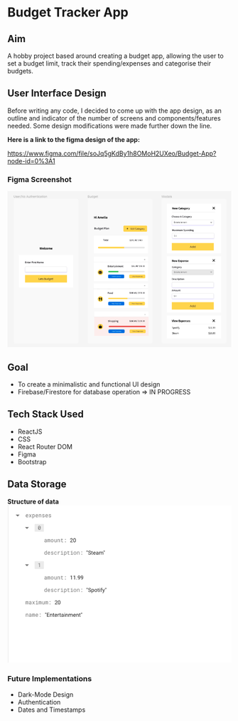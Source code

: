 # Budget Tracker App

## Aim

A hobby project based around creating a budget app, allowing the user to set a budget limit, track their spending/expenses and categorise their budgets.

## User Interface Design

Before writing any code, I decided to come up with the app design, as an outline and indicator of the number of screens and components/features needed. Some design modifications were made further down the line.

**Here is a link to the figma design of the app:**

https://www.figma.com/file/soJq5gKdBy1h8OMoH2UXeo/Budget-App?node-id=0%3A1

### Figma Screenshot

![caption](./project.png)

## Goal

-   To create a minimalistic and functional UI design
-   Firebase/Firestore for database operation => IN PROGRESS

## Tech Stack Used

-   ReactJS
-   CSS
-   React Router DOM
-   Figma
-   Bootstrap

## Data Storage

**Structure of data**
![caption](./data.png)

### Future Implementations

-   Dark-Mode Design
-   Authentication
-   Dates and Timestamps
